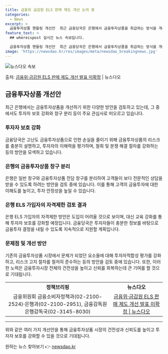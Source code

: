 ```yaml
---
title: 금융위 금감원 ELS 판매 제도 개선 논의 중
categories:
  - News
excerpt: >
  금융투자상품 핸들링 개선안  최근 금융당국은 은행에서 금융투자상품을 취급하는 방식을 개선하기 위해 여러 방안…
feature_text: >
  ## whereispost 실시간 뉴스 속보입니다.

  금융투자상품 핸들링 개선안  최근 금융당국은 은행에서 금융투자상품을 취급하는 방식을 개선하기 위해 여러 방안…
image: 'https://newsdao.kr/res/images/meta/newsdao_breakingnews.jpg'
---
```


![뉴스다오 속보](https://newsdao.kr/res/images/meta/newsdao_breakingnews.jpg)

<p>출처: <a href="https://newsdao.kr/4160" rel="dofollow">금융위·금감원 ELS 판매 제도 개선 발표 미확정</a> | 뉴스다오</p>

<h2 data-ke-size="size26">금융투자상품 개선안</h2>
<p data-ke-size="size16">최근 은행에서는 금융투자상품을 개선하기 위한 다양한 방안을 검토하고 있는데, 그 중에서도 투자자 보호 강화와 창구 분리 등이 주요 관심사로 떠오르고 있습니다.</p>

<h3>투자자 보호 강화</h3>
<p data-ke-size="size16">금융당국은 고난도 금융투자상품으로 인한 손실을 줄이기 위해 금융투자상품의 리스크를 충분히 설명하고, 투자자의 이해력을 평가하며, 철회 및 분쟁 해결 절차를 강화하는 등의 방안을 모색하고 있습니다.</p>

<h3>은행의 금융투자상품 창구 분리</h3>
<p data-ke-size="size16">은행은 일반 창구와 금융투자상품 전담 창구를 분리하여 고객들이 보다 전문적인 상담을 받을 수 있도록 하려는 방안을 검토 중에 있습니다. 이를 통해 고객의 금융투자에 대한 이해도를 높이고, 투자 안정성을 높일 수 있습니다.</p>

<h3>은행 ELS 가입자의 자격제한 검토 결과</h3>
<p data-ke-size="size16">은행 ELS 가입자의 자격제한 방안은 도입이 어려울 것으로 보이며, 대신 교육 강화를 통해 투자자 보호를 강화할 예정입니다. 금융당국은 투자자들이 충분한 정보를 바탕으로 금융투자 결정을 내릴 수 있도록 지속적으로 지원할 계획입니다.</p>

<h3>문제점 및 개선 방안</h3>
<p data-ke-size="size16">기존의 금융투자상품 시장에서 문제가 되었던 요소들에 대해 투자자적합성 평가를 강화하고, 리스크 고지 절차를 철저히 준수하는 등의 방안을 검토 중에 있습니다. 또한, 이러한 노력은 금융투자시장 전체의 건전성을 높이고 신뢰를 회복하는데 큰 기여를 할 것으로 기대됩니다.</p>

<table>
	<tr>
    	<td style="text-align: center; height: 17px;"><b>정책브리핑</b></td>
    	<td style="text-align: center; height: 17px;"><b>뉴스다오</b></td>
  	</tr>
	<tr>
    	<td style="text-align: center; height: 17px;">금융위원회 금융소비자정책과(02-2100-2524)·은행과(02-2100-2951), 금융감독원 은행감독국(02-3145-8030)</td>
    	<td style="text-align: center; height: 17px;"><a href="https://newsdao.kr/4160">금융위·금감원 ELS 판매 제도 개선 발표 미확정 | 뉴스다오</a></td>
  	</tr>
</table>
<hr>

<p data-ke-size="size16">위와 같은 여러 가지 개선안을 통해 금융투자상품 시장의 건전성과 신뢰도를 높이고 투자자 보호를 강화할 수 있을 것으로 기대됩니다.</p> 

원하는 뉴스 찾아보기 👉 <a href="https://newsdao.kr" rel="dofollow">newsdao.kr</a>


